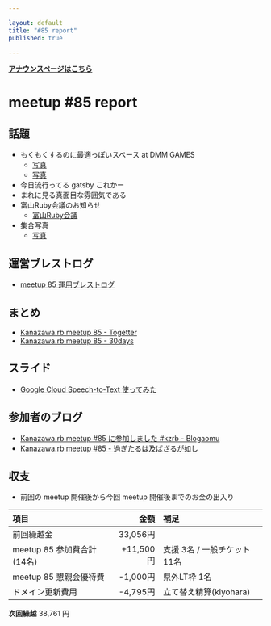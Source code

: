 ```yaml
---

layout: default
title: "#85 report"
published: true

---
```


<div style="text-align: left;"><a href="./"><strong>アナウンスページはこちら</strong></a></div>

# meetup #85 report

## 話題

* もくもくするのに最適っぽいスペース at DMM GAMES
    + [写真](http://30d.jp/kzrb/75/photo/54)
    + [写真](http://30d.jp/kzrb/75/photo/53)
* 今日流行ってる gatsby これかー
* まれに見る真面目な雰囲気である
* 富山Ruby会議のお知らせ
    + [富山Ruby会議](https://toyamarb.github.io/toyama-rubykaigi01/)
* 集合写真
    + [写真](https://twitter.com/kiyohara/status/1175336522402258947)

## 運営ブレストログ

* [meetup 85 運用ブレストログ](https://github.com/kanazawarb/meetup/wiki/meetup-85-%E9%81%8B%E7%94%A8%E3%83%96%E3%83%AC%E3%82%B9%E3%83%88%E3%83%AD%E3%82%B0)


## まとめ

* [Kanazawa.rb meetup 85 - Togetter](https://togetter.com/li/1407656)
* [Kanazawa.rb meetup 85 - 30days](http://30d.jp/kzrb/75)


## スライド

* [Google Cloud Speech-to-Text 使ってみた](https://qiita.com/PharaohKJ/items/e0a844760c49ed14ff76)

## 参加者のブログ

* [Kanazawa.rb meetup #85 に参加しました #kzrb - Blogaomu](https://www.blogaomu.com/entry/kzrb85)
* [Kanazawa.rb meetup #85 - 過ぎたるは及ばざるが如し](https://www.aligatame.net/entry/2019/09/24/200006)

## 収支

* 前回の meetup 開催後から今回 meetup 開催後までのお金の出入り

|項目                           |金額         |補足                                               |
|:------------------------------|------------:|:--------------------------------------------------|
| 前回繰越金                    |    33,056円 |                                                   |
| meetup 85 参加費合計(14名)    |   +11,500円 | 支援 3名 / 一般チケット 11名                  |
| meetup 85 懇親会優待費        |    -1,000円 | 県外LT枠 1名                                      |
| ドメイン更新費用               |      -4,795円 | 立て替え精算(kiyohara) |

**次回繰越**  38,761 円

